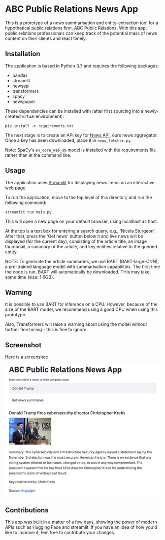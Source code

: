 # ABC Public Relations News App

This is a prototype of a news summarisation and entity-extraction tool for a hypothetical public relations firm, ABC Public Relations. With this app, public relations professionals can keep track of the potential mass of news content on their clients and react timely. 

## Installation

The application is based in Python 3.7 and requires the following packages:

* pandas 
* streamlit
* newsapi
* transformers 
* spacy
* newspaper

These dependencies can be installed with (after first sourcing into a newly-created virtual environment):

```
pip install -r requirements.txt
```

The next stage is to create an API key for [News API](https://newsapi.org), ours news aggregator. Once a key has been downloaded, place it in ```news_fetcher.py```.

Note: SpaCy's ```en_core_web_sm``` model is installed with the requirements file rather than at the command line.

## Usage

The application uses [Streamlit](https://www.streamlit.io) for displaying news items on an interactive web page. 

To run the application, move to the top level of this directory and run the following command:

```
streamlit run main.py
```

This will open a new page on your default browser, using localhost as host. 

At the top is a text box for entering a search query, e.g., 'Nicola Sturgeon'. After that, press the 'Get news' button below it and live news will be displayed (for the current day), consisting of the article title, an image thumbnail, a summary of the article, and key entities relative to the queried entity. 

NOTE: To generate the article summaries, we use BART (BART-large-CNN), a pre-trained language model with summarisation capabilities. The first time the code is run, BART will automatically be downloaded. THis may take some time (size: 1.6GB). 

## Warning

It is possible to use BART for inference on a CPU. However, because of the size of the BART model, we recommend using a good CPU when using this prototype.

Also, Transformers will raise a warning about using the model without further fine tuning - this is fine to ignore. 

## Screenshot

Here is a screenshot:

![The Sreamlit news app](screenshots/screenshot.png)

## Contributions 

This app was built in a matter of a few days, showing the power of modern APIs such as Hugging Face and streamlit. If you have an idea of how you'd like to improve it, feel free to contribute your changes.
